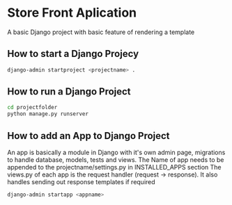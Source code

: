 # Store Front Aplication

A basic Django project with basic feature of rendering a template

## How to start a Django Projecy

```bash
django-admin startproject <projectname> .
```

## How to run a Django Project

```bash
cd projectfolder
python manage.py runserver
```

## How to add an App to Django Project

An app is basically a module in Django with it's own admin page, migrations to handle database, models, tests and views.
The Name of app needs to be appended to the projectname/settings.py in INSTALLED_APPS section
The views.py of each app is the request handler (request -> response). It also handles sending out response templates if required

```bash
django-admin startapp <appname>
```
